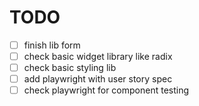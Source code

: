 # TODO

- [ ] finish lib form
- [ ] check basic widget library like radix
- [ ] check basic styling lib
- [ ] add playwright with user story spec
- [ ] check playwright for component testing
